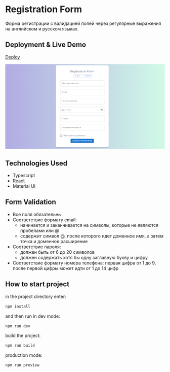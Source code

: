 # Registration Form

Форма регистрации с валидацией полей через регулярные выражения на английском и русском языках.

## Deployment & Live Demo

[Deploy](https://tatyanazakiryanova.github.io/registration-form/)

<img src='./src/assets/formPreview.png' alt="preview" />

## Technologies Used

- Typescript
- React
- Material UI

## Form Validation

- Все поля обязательны
- Соответствие формату email:
  - начинается и заканчивается на символы, которые не являются пробелами или @
  - содержит символ @, после которого идет доменное имя, а затем точка и доменное расширение
- Соответствие пароля:
  - должен быть от 6 до 20 символов
  - должен содержать хотя бы одну заглавную букву и цифру
- Соответствие формату номера телефона: первая цифра от 1 до 9, после первой цифры может идти от 1 до 14 цифр

## How to start project

in the project directory enter:

```js
npm install
```

and then run in dev mode:

```js
npm run dev
```

build the project:

```js
npm run build
```

production mode:

```js
npm run preview
```
